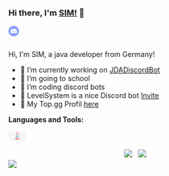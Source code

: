 ### Hi there, I'm [SIM!](https://github.com) 👋

<a href="https://discord.gg/DX4ABeQ">
  <img align="left" alt="Coding Bots" width="21px" src="https://raw.githubusercontent.com/simxyz/simxyz/e4f90a6748438cb3f9b35970c89af4fb833f2ed6/Media/discord-logo.svg" />
</a>

<br />
<br />

Hi, I'm SIM, a java developer from Germany!

- 🔭 I’m currently working on [JDADiscordBot](https://github.com/simxyz/JDADiscordBot)
- 🌱 I’m going to school
- 👯 I’m coding discord bots
- 💼 LevelSystem is a nice Discord bot [Invite](https://discord.com/oauth2/authorize?client_id=754271392643416104&scope=bot&permissions=268823616)
- 💬 My Top.gg Profil [here](https://top.gg/user/425910582886006784)

**Languages and Tools:**  

<code><img height="20" src="https://github.com/simxyz/simxyz/blob/main/Media/java-logo.jpg"></code>


<div align="center">
<img src="https://github-readme-stats.vercel.app/api/top-langs/?username=simxyz&theme=tokyonight&layout=compact&hide=css" height="170" />&nbsp;&nbsp;&nbsp;<img src="https://github-readme-stats.vercel.app/api?username=simxyz&theme=tokyonight&show_icons=true" height="170" />
</div>

<a href="https://github.com/simxyz/JDADiscordBot">
  <img align="center" src="https://github-readme-stats.vercel.app/api/pin/?username=simxyz&repo=JDADiscordBot&theme=material-palenight" />
</a> 
